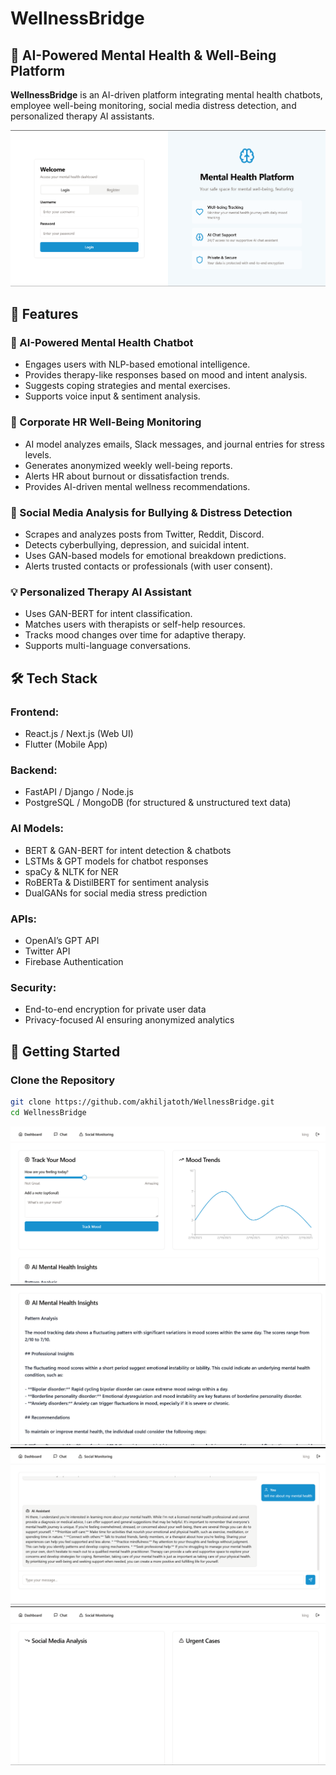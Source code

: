 # WellnessBridge

## 🚀 AI-Powered Mental Health & Well-Being Platform

**WellnessBridge** is an AI-driven platform integrating mental health chatbots, employee well-being monitoring, social media distress detection, and personalized therapy AI assistants.

![WellnessBridge Banner](assests/img6.png)

## 🌟 Features

### 🧠 AI-Powered Mental Health Chatbot
- Engages users with NLP-based emotional intelligence.
- Provides therapy-like responses based on mood and intent analysis.
- Suggests coping strategies and mental exercises.
- Supports voice input & sentiment analysis.

### 🏢 Corporate HR Well-Being Monitoring
- AI model analyzes emails, Slack messages, and journal entries for stress levels.
- Generates anonymized weekly well-being reports.
- Alerts HR about burnout or dissatisfaction trends.
- Provides AI-driven mental wellness recommendations.

### 📲 Social Media Analysis for Bullying & Distress Detection
- Scrapes and analyzes posts from Twitter, Reddit, Discord.
- Detects cyberbullying, depression, and suicidal intent.
- Uses GAN-based models for emotional breakdown predictions.
- Alerts trusted contacts or professionals (with user consent).

### 💡 Personalized Therapy AI Assistant
- Uses GAN-BERT for intent classification.
- Matches users with therapists or self-help resources.
- Tracks mood changes over time for adaptive therapy.
- Supports multi-language conversations.

## 🛠 Tech Stack

### Frontend:
- React.js / Next.js (Web UI)
- Flutter (Mobile App)

### Backend:
- FastAPI / Django / Node.js
- PostgreSQL / MongoDB (for structured & unstructured text data)

### AI Models:
- BERT & GAN-BERT for intent detection & chatbots
- LSTMs & GPT models for chatbot responses
- spaCy & NLTK for NER
- RoBERTa & DistilBERT for sentiment analysis
- DualGANs for social media stress prediction

### APIs:
- OpenAI’s GPT API
- Twitter API
- Firebase Authentication

### Security:
- End-to-end encryption for private user data
- Privacy-focused AI ensuring anonymized analytics

## 🚀 Getting Started

### Clone the Repository
```bash
git clone https://github.com/akhiljatoth/WellnessBridge.git
cd WellnessBridge

```
![WellnessBridge Banner](assests/img1.png)
![WellnessBridge Banner](assests/img2.png)
![WellnessBridge Banner](assests/img4.png)
![WellnessBridge Banner](assests/img5.png)
